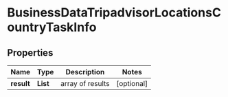 # BusinessDataTripadvisorLocationsCountryTaskInfo


## Properties

| Name | Type | Description | Notes |
|------------ | ------------- | ------------- | -------------|
**result** | **List<BusinessDataTripadvisorLocationsCountryResultInfo>** | array of results |[optional]|